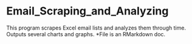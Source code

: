 # Email_Scraping_and_Analyzing
This program scrapes Excel email lists and analyzes them through time. Outputs several charts and graphs. 
*File is an RMarkdown doc.
